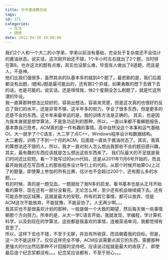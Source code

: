 ```yaml
---
title: 华中邀请赛总结
tags:
id: 371
categories:
  - 生活
  - 随想
date: 2012-04-30 10:00:00
---
```


我们2个人和一个大二的小学弟，学弟以前没有基础，完全处于复杂度还不会估计的酱油状态。说实话，这次刚开始还不错，1个半小时左右就出了2个题，当时排在第8。也许这次的题有点难，其实也没那么难，毕竟有人做出了8道题，而且是人，不是神。  
他们比我们强很多，虽然其余的队基本多的就到4个题了。最悲剧的是，我们后面都没有出题，I题和J题是最可能出的，还有那2个异或，如果勇敢的想下去做下去的话，也是可能的。说实话，还是得怪我，快2个星期没怎么刷题了，就是忙这所谓的毕设。  
我一直算那种想法比较好的，容易出想法，容易来灵感，但是这次真的也很好的反应了我们的水平，还是非常不够。这半年多的努力，学会了很多东西，但是更多的还是不会的东西。这半年来最幸运的是，我的训练方法是正确的。
其实，也是因为我本身就是想学算法，不是急功近利的那种，所以，一直以来都不看解题报告，基本靠自己思考。ACM真的是一件有趣的事情，高中自然没这个本事和运气基础OI。大一就学了个C语言，大二学了点C++，Windows程序设计和数据结构。  
大二暑假，训练了不到一个月的ACM，后面就一直处于酱油状态了。其实，我真的算想法还不错的人，所以，我才一直对别人怎么想出我那些不会的题目感兴趣。其实，最有趣的东西应该就是怎么想出这些东西来了。
我们队最大的不足就是我们时间还比较短。看一下我写过的acm代码，还是从2011年11月6号开始的，而且最开始我还在写百练上的那些程序设计导引上的代码。从那个时候开始算OJ上过了的题量，即使算上参加的所有比赛，估计也不会超过200个，还有那么多的水题。。。  
有的时候，真的是一题见血，一题就给了我N多的启发。看书基本也是从正月开始看的算导，现在还有一部分没看完。无论怎么样，至少还有机会继续搞下去。还有可能去参加区域赛，这就是最大的安慰。所有的其它事情，都可以放弃，但是ACM这次不能放弃，不能犹豫，不能妥协了。人无再少啊。。。  
我其实也不是很喜欢计划的那种，一般是做一个大致的期望，然后每天做一些事情朝那个方向努力。所幸的是，从大一学C语言开始，我就发现，学编程，学计算机科学，以及到现在的学算法，这些都是我喜欢的事情，连被英语单词，我都觉得有意思了。  
所以，这样下去也不错，不至于无聊，并且有所收获，而且朝着我的目标。但是，这一次不能这样了。仅仅这样完全不够，ACM应该需要点其它的东西，需要那种更强大的付出然后那种不计回报的坚持吧。应该说过程就是最大的收获了，
即使最后连个纪念奖都没有。。。纪念奖应该都有，不至于担心。。。
